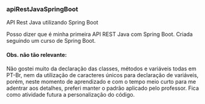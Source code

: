 ### apiRestJavaSpringBoot
API Rest Java utilizando Spring Boot

Posso dizer que é minha primeira API REST Java com Spring Boot.
Criada seguindo um curso de Spring Boot.

#### Obs. não tão relevante:
Não gostei muito da declaração das classes, métodos e variáveis todas em PT-Br, nem da utilização de caracteres únicos para declaração de variáveis,
porém, neste momento de aprendizado e com o tempo meio curto para me adentrar aos detalhes, preferi manter o padrão aplicado pelo professor.
Fica como atividade futura a personalização do código.
